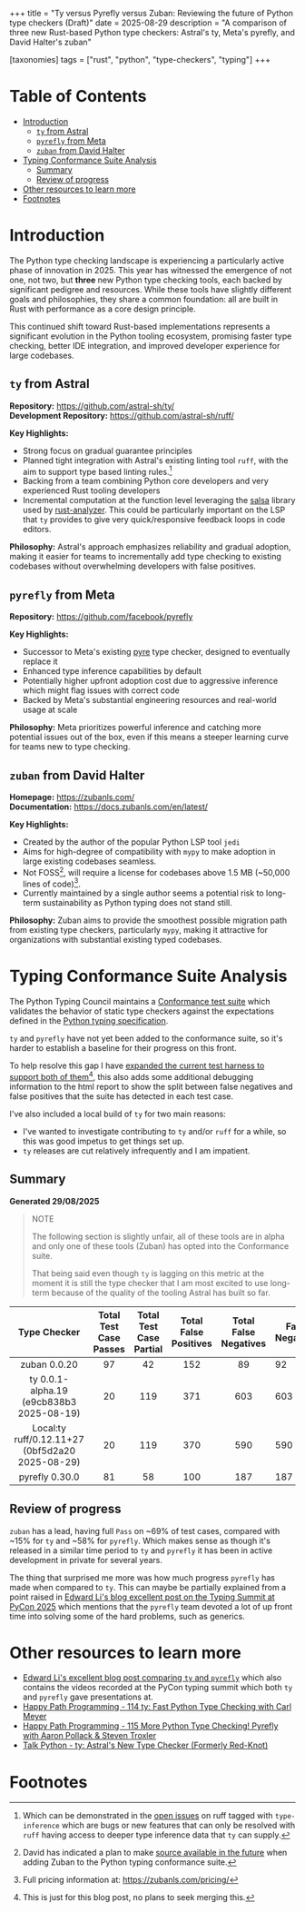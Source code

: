 +++
title = "Ty versus Pyrefly versus Zuban: Reviewing the future of Python type checkers (Draft)"
date = 2025-08-29
description = "A comparison of three new Rust-based Python type checkers: Astral's ty, Meta's pyrefly, and David Halter's zuban"

[taxonomies]
tags = ["rust", "python", "type-checkers", "typing"]
+++

# Table of Contents

- [Introduction](#introduction)
    - [`ty` from Astral](#ty-from-astral)
    - [`pyrefly` from Meta](#pyrefly-from-meta)
    - [`zuban` from David Halter](#zuban-from-david-halter)
- [Typing Conformance Suite Analysis](#typing-conformance-suite-analysis)
    - [Summary](#summary)
    - [Review of progress](#review-of-progress)
- [Other resources to learn more](#other-resources-to-learn-more)
- [Footnotes](#footnotes)

# Introduction

The Python type checking landscape is experiencing a particularly active phase of innovation in 2025. This year has witnessed the emergence of not one, not two, but **three** new Python type checking tools, each backed by significant pedigree and resources. While these tools have slightly different goals and philosophies, they share a common foundation: all are built in Rust with performance as a core design principle.

This continued shift toward Rust-based implementations represents a significant evolution in the Python tooling ecosystem, promising faster type checking, better IDE integration, and improved developer experience for large codebases.


## `ty` from Astral

**Repository:** <https://github.com/astral-sh/ty/>  
**Development Repository:** <https://github.com/astral-sh/ruff/> 

**Key Highlights:**
- Strong focus on gradual guarantee principles
- Planned tight integration with Astral's existing linting tool `ruff`, with the aim to support type based linting rules.[^1]
- Backing from a team combining Python core developers and very experienced Rust tooling developers
- Incremental computation at the function level leveraging the [salsa](https://github.com/salsa-rs/salsa) library used by [rust-analyzer](https://github.com/rust-lang/rust-analyzer/). This could be particularly important on the LSP that `ty` provides to give very quick/responsive feedback loops in code editors.

**Philosophy:** Astral's approach emphasizes reliability and gradual adoption, making it easier for teams to incrementally add type checking to existing codebases without overwhelming developers with false positives.

## `pyrefly` from Meta

**Repository:** <https://github.com/facebook/pyrefly>  

**Key Highlights:**
- Successor to Meta's existing [pyre](https://github.com/facebook/pyre-check) type checker, designed to eventually replace it
- Enhanced type inference capabilities by default
- Potentially higher upfront adoption cost due to aggressive inference which might flag issues with correct code
- Backed by Meta's substantial engineering resources and real-world usage at scale

**Philosophy:** Meta prioritizes powerful inference and catching more potential issues out of the box, even if this means a steeper learning curve for teams new to type checking.

## `zuban` from David Halter

**Homepage:** <https://zubanls.com/>  
**Documentation:** <https://docs.zubanls.com/en/latest/>

**Key Highlights:**
- Created by the author of the popular Python LSP tool `jedi`
- Aims for high-degree of compatibility with `mypy` to make adoption in large existing codebases seamless.
- Not FOSS[^2], will require a license for codebases above 1.5 MB (~50,000 lines of code)[^3].
- Currently maintained by a single author seems a potential risk to long-term sustainability as Python typing does not stand still.

**Philosophy:** Zuban aims to provide the smoothest possible migration path from existing type checkers, particularly `mypy`, making it attractive for organizations with substantial existing typed codebases.


# Typing Conformance Suite Analysis

The Python Typing Council maintains a [Conformance test suite](https://github.com/python/typing/tree/main/conformance) which validates the behavior of static type checkers against the expectations defined in the [Python typing specification](https://typing.python.org/en/latest/spec/index.html).

`ty` and `pyrefly` have not yet been added to the conformance suite, so it's harder to establish a baseline for their progress on this front.

To help resolve this gap I have [expanded the current test harness to support both of them](https://github.com/sinon/typing/pull/1)[^4], this also adds some additional debugging information to the html report to show the split between false negatives and false positives that the suite has detected in each test case.

I've also included a local build of `ty` for two main reasons:

* I've wanted to investigate contributing to `ty` and/or `ruff` for a while, so this was good impetus to get things set up.
* `ty` releases are cut relatively infrequently and I am impatient.

## Summary

__Generated 29/08/2025__

> NOTE
>
> The following section is slightly unfair, all of these tools are in alpha and only one of these tools (Zuban) has opted into the Conformance suite.
>
> That being said even though `ty` is lagging on this metric at the moment it is still the type checker that I am most excited to use long-term because of the quality of the tooling Astral has built so far.

|                   Type Checker                  | Total Test Case Passes | Total Test Case Partial | Total False Positives | Total False Negatives | False Negatives |
|:-----------------------------------------------:|:----------------------:|:-----------------------:|:---------------------:|:---------------------:|-----------------|
|                   zuban 0.0.20                  | 97                     | 42                      | 152                   | 89                    | 92              |
|     ty 0.0.1-alpha.19 (e9cb838b3 2025-08-19)    | 20                     | 119                     | 371                   | 603                   | 603             |
| Local:ty ruff/0.12.11+27 (0bf5d2a20 2025-08-29) | 20                     | 119                     | 370                   | 590                   | 590             |
|                  pyrefly 0.30.0                 | 81                     | 58                      | 100                   | 187                   | 187             |

## Review of progress

`zuban` has a lead, having full `Pass` on ~69% of test cases, compared with ~15% for `ty` and ~58% for `pyrefly`. Which makes sense as though it's released in a similar time period to `ty` and `pyrefly` it has been in active development in private for several years.

The thing that surprised me more was how much progress `pyrefly` has made when compared to `ty`. This can maybe be partially explained from a point raised in [Edward Li's blog excellent post on the Typing Summit at PyCon 2025][1] which mentions that the `pyrefly` team devoted a lot of up front time into solving some of the hard problems, such as generics.


# Other resources to learn more

* [Edward Li's excellent blog post comparing `ty` and `pyrefly`][1] which also contains the videos recorded at the PyCon typing summit which both `ty` and `pyrefly` gave presentations at.
* [Happy Path Programming - 114 ty: Fast Python Type Checking with Carl Meyer](https://www.youtube.com/watch?v=V1OmqEYoSz4)
* [Happy Path Programming - 115 More Python Type Checking! Pyrefly with Aaron Pollack & Steven Troxler](https://www.youtube.com/watch?v=huHF0Rv8L14)
* [Talk Python - ty: Astral's New Type Checker (Formerly Red-Knot)](https://talkpython.fm/episodes/show/506/ty-astrals-new-type-checker-formerly-red-knot)


# Footnotes

[^1]: Which can be demonstrated in the [open issues](https://github.com/astral-sh/ruff/issues?q=is%3Aissue%20state%3Aopen%20label%3Atype-inference ) on ruff tagged with `type-inference` which are bugs or new features that can only be resolved with `ruff` having access to deeper type inference data that `ty` can supply. 
[^2]: David has indicated a plan to make [source available in the future](https://github.com/python/typing/pull/2067#issuecomment-3177937964) when adding Zuban to the Python typing conformance suite.
[^3]: Full pricing information at: <https://zubanls.com/pricing/>
[^4]: This is just for this blog post, no plans to seek merging this.


<!-- Reference links --->
[1]: https://blog.edward-li.com/tech/comparing-pyrefly-vs-ty/
